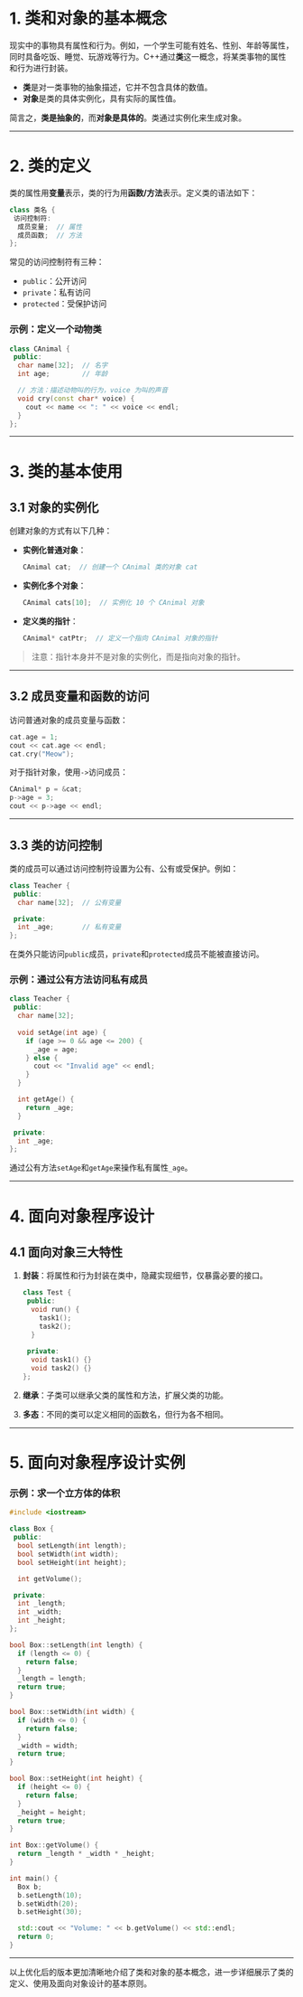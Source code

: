 # 1. 类和对象的基本概念

现实中的事物具有属性和行为。例如，一个学生可能有姓名、性别、年龄等属性，同时具备吃饭、睡觉、玩游戏等行为。C++通过**类**这一概念，将某类事物的属性和行为进行封装。

- **类**是对一类事物的抽象描述，它并不包含具体的数值。
- **对象**是类的具体实例化，具有实际的属性值。

简言之，**类是抽象的**，而**对象是具体的**。类通过实例化来生成对象。

---

# 2. 类的定义

类的属性用**变量**表示，类的行为用**函数/方法**表示。定义类的语法如下：

```cpp
class 类名 {
 访问控制符:
  成员变量;  // 属性
  成员函数;  // 方法
};
```

常见的访问控制符有三种：
- `public`：公开访问
- `private`：私有访问
- `protected`：受保护访问

### 示例：定义一个动物类

```cpp
class CAnimal {
 public:
  char name[32];  // 名字
  int age;        // 年龄

  // 方法：描述动物叫的行为，voice 为叫的声音
  void cry(const char* voice) {
    cout << name << ": " << voice << endl;
  }
};
```

---

# 3. 类的基本使用

## 3.1 对象的实例化

创建对象的方式有以下几种：

- **实例化普通对象**：
  
  ```cpp
  CAnimal cat;  // 创建一个 CAnimal 类的对象 cat
  ```

- **实例化多个对象**：

  ```cpp
  CAnimal cats[10];  // 实例化 10 个 CAnimal 对象
  ```

- **定义类的指针**：

  ```cpp
  CAnimal* catPtr;  // 定义一个指向 CAnimal 对象的指针
  ```

> 注意：指针本身并不是对象的实例化，而是指向对象的指针。

---

## 3.2 成员变量和函数的访问

访问普通对象的成员变量与函数：

```cpp
cat.age = 1;
cout << cat.age << endl;
cat.cry("Meow");
```

对于指针对象，使用`->`访问成员：

```cpp
CAnimal* p = &cat;
p->age = 3;
cout << p->age << endl;
```

---

## 3.3 类的访问控制

类的成员可以通过访问控制符设置为公有、公有或受保护。例如：

```cpp
class Teacher {
 public:
  char name[32];  // 公有变量

 private:
  int _age;       // 私有变量
};
```

在类外只能访问`public`成员，`private`和`protected`成员不能被直接访问。

### 示例：通过公有方法访问私有成员

```cpp
class Teacher {
 public:
  char name[32];
  
  void setAge(int age) {
    if (age >= 0 && age <= 200) {
      _age = age;
    } else {
      cout << "Invalid age" << endl;
    }
  }

  int getAge() {
    return _age;
  }

 private:
  int _age;
};
```

通过公有方法`setAge`和`getAge`来操作私有属性`_age`。

---

# 4. 面向对象程序设计

## 4.1 面向对象三大特性

1. **封装**：将属性和行为封装在类中，隐藏实现细节，仅暴露必要的接口。

   ```cpp
   class Test {
    public:
     void run() {
       task1();
       task2();
     }
     
    private:
     void task1() {}
     void task2() {}
   };
   ```

2. **继承**：子类可以继承父类的属性和方法，扩展父类的功能。

3. **多态**：不同的类可以定义相同的函数名，但行为各不相同。

---

# 5. 面向对象程序设计实例

### 示例：求一个立方体的体积

```cpp
#include <iostream>

class Box {
 public:
  bool setLength(int length);
  bool setWidth(int width);
  bool setHeight(int height);

  int getVolume();

 private:
  int _length;
  int _width;
  int _height;
};

bool Box::setLength(int length) {
  if (length <= 0) {
    return false;
  }
  _length = length;
  return true;
}

bool Box::setWidth(int width) {
  if (width <= 0) {
    return false;
  }
  _width = width;
  return true;
}

bool Box::setHeight(int height) {
  if (height <= 0) {
    return false;
  }
  _height = height;
  return true;
}

int Box::getVolume() {
  return _length * _width * _height;
}

int main() {
  Box b;
  b.setLength(10);
  b.setWidth(20);
  b.setHeight(30);

  std::cout << "Volume: " << b.getVolume() << std::endl;
  return 0;
}
```

---

以上优化后的版本更加清晰地介绍了类和对象的基本概念，进一步详细展示了类的定义、使用及面向对象设计的基本原则。
